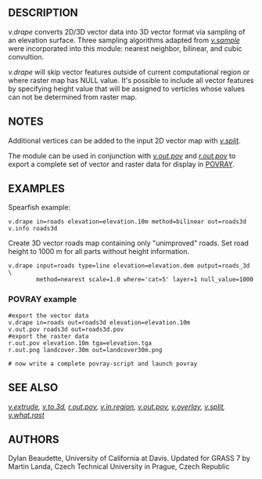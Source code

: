 ## DESCRIPTION

*v.drape* converts 2D/3D vector data into 3D vector format via sampling
of an elevation surface. Three sampling algorithms adapted from
*[v.sample](v.sample.md)* were incorporated into this module: nearest
neighbor, bilinear, and cubic convultion.

*v.drape* will skip vector features outside of current computational
region or where raster map has NULL value. It's possible to include all
vector features by specifying height value that will be assigned to
verticles whose values can not be determined from raster map.

## NOTES

Additional vertices can be added to the input 2D vector map with
*[v.split](v.split.md)*.

The module can be used in conjunction with *[v.out.pov](v.out.pov.md)*
and *[r.out.pov](r.out.pov.md)* to export a complete set of vector and
raster data for display in [POVRAY](http://www.povray.org/).

## EXAMPLES

Spearfish example:

```shell
v.drape in=roads elevation=elevation.10m method=bilinear out=roads3d
v.info roads3d
```

Create 3D vector roads map containing only "unimproved" roads. Set road
height to 1000 m for all parts without height information.

```shell
v.drape input=roads type=line elevation=elevation.dem output=roads_3d \
        method=nearest scale=1.0 where='cat=5' layer=1 null_value=1000
```

### POVRAY example

```shell
#export the vector data
v.drape in=roads out=roads3d elevation=elevation.10m
v.out.pov roads3d out=roads3d.pov
#export the raster data
r.out.pov elevation.10m tga=elevation.tga
r.out.png landcover.30m out=landcover30m.png

# now write a complete povray-script and launch povray
```

## SEE ALSO

*[v.extrude](v.extrude.md), [v.to.3d](v.to.3d.md),
[r.out.pov](r.out.pov.md), [v.in.region](v.in.region.md),
[v.out.pov](v.out.pov.md), [v.overlay](v.overlay.md),
[v.split](v.split.md), [v.what.rast](v.what.rast.md)*

## AUTHORS

Dylan Beaudette, University of California at Davis.
Updated for GRASS 7 by Martin Landa, Czech Technical University in
Prague, Czech Republic
